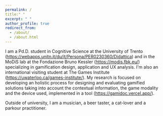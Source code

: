 ```yaml
---
permalink: /
title:" "
excerpt: " "
author_profile: true
redirect_from: 
  - /about/
  - /about.html
---
```


I am a Pd.D. student in Cognitive Science at the University of Trento (https://webapps.unitn.it/du/it/Persona/PER0230360/Didattica) and in the MoDiS lab at the Fondazione Bruno Kessler (https://modis.fbk.eu/) specializing in gamification design, application and UX analysis.
I'm also an international visiting student at The Games Institute (https://uwaterloo.ca/games-institute/). 
My research is focused on developing an holistic process for designing and evaluating gamified solutions taking into account the contextual information, the game modality and the device used, implemented in a tool (https://gamidoc.vercel.app/).

Outside of university, I am a musician, a beer taster, a cat-lover and a parkour practitioner.